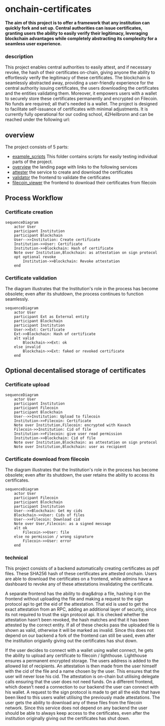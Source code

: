 # onchain-certificates

**The aim of this project is to offer a framework that any institution can quickly fork and set up. Central authorities can issue certificates, granting users the ability to easily verify their legitimacy, leveraging blockchain advantages while completely abstracting its complexity for a seamless user experience.** 


### description

This project enables central authorities to easily attest, and if necessary revoke, the hash of their certificates on-chain, giving anyone the ability to effortlessly verify the legitimacy of these certificates.
The blockchain is seamlessly abstracted away, providing a user-friendly experience for the central authority issuing certificates, the users downloading the certificates and the entities validating them.
Moreover, it empowers users with a wallet to securely store these certificates permanently and encrypted on Filecoin. No funds are required; all that's needed is a wallet.
The project is designed to facilitate self-issuance of certificates with minimal adjustments. It is currently fully operational for our coding school, 42Heilbronn and can be reached under the following url:


## overview 

The project consists of 5 parts:
- [example_scripts](example_scripts) This folder contains scripts for easily testing individual parts of the project.
- [overview](overview) the landing page with links to the following services
- [attester](attester) the service to create and download the certificates
- [validator](validator) the frontend to validate the certificates
- [filecoin_viewer](filecoin_viewer) the frontend to download their certificates from filecoin


## Process Workflow

### Certificate creation
```mermaid
sequenceDiagram
    actor User
    participant Institution
    participant Blockchain
    User-->>Institution: Create certificate
    Institution->>User: Certificate
    Institution->>Blockchain: Hash of certificate
    Note over Institution,Blockchain: as attestation on sign protocol
    opt optional revoke
        Institution->>Blockchain: Revoke attestation
    end
```


### Certificate validation
The diagram illustrates that the Institution's role in the process has become obsolete; even after its shutdown, the process continues to function seamlessly.

```mermaid
sequenceDiagram
    actor User
    participant Ext as External entity
    participant Blockchain
    participant Institution
    User->>Ext: Certificate
    Ext->>Blockchain: Hash of certificate 
    alt valid
        Blockchain->>Ext: ok
    else invalid
        Blockchain->>Ext: faked or revoked certificate
    end
```

## Optional decentalised storage of certificates

### Certificate upload
```mermaid
sequenceDiagram
    actor User
    participant Institution
    participant Filecoin
    participant Blockchain
    User-->>Institution: Upload to filecoin
    Institution->>Filecoin: Certificate
    Note over Institution,Filecoin: encrypted with Kavach
    Filecoin->>Institution: Cid of file
    Institution->>Filecoin: give user read permission
    Institution->>Blockchain: Cid of file
    Note over Institution,Blockchain: as attestation on sign protocol
    Note over Institution,Blockchain: user as recipient
```

### Certificate download from filecoin
The diagram illustrates that the Institution's role in the process has become obsolete; even after its shutdown, the user retains the ability to access its certificates.

```mermaid
sequenceDiagram
    actor User
    participant Filecoin
    participant Blockchain
    participant Institution
    User-->>Blockchain: Get my cids
    Blockchain->>User: Cids of files
    User-->>Filecoin: Download cid
    Note over User,Filecoin: as a signed message
    alt ok
        Filecoin->>User: file
    else no permission / wrong signature
        Filecoin->>User: error
    end
```

### technical

This project consists of a backend automatically creating certificates as pdf files.
These SHA256 hash of these certificates are attested onchain.
Users are able to download the certificates on a frontend, while admins have a dashboard to revoke any of these attestations invalidating the certificate.

A separate frontend has the ability to drag&drop a file, hashing it on the frontend without uploading the file and making a request to the sign protocol api to get the eid of the attestation. 
That eid is used to get the exact attestation from an RPC, adding an additional layer of security, since its not required to trust the sign protocol api.
It is checked whether the attestation hasn’t been revoked, the hash matches and that it has been attested by the correct entity.
If all of these checks pass the uploaded file is shown as valid, otherwise it will be marked as invalid.
Since this does not depend on our backend a fork of the frontend can still be used, even after the institution origianlly giving out the certificates has shut down. 

If the user decides to connect with a wallet using wallet connect, he gets the ability to upload any certificate to filecoin / lighthouse. Lighthouse ensures a permanent encrypted storage. The users address is added to the allowed list of recipients. An attestation is then made from the user himself with the cid of the file and a name chosen by the user. This ensures that the user will never lose his cid. The attestation is on-chain but utilising delegate calls ensuring that the user does not need funds.
On a different frontend, which doesn’t need a connection to our backend the user can connect with his wallet. A request to the sign protocol is made to get all the eids that have been liked to this users wallet utilising the previously made attestations. The user gets the ability to download any of these files from the filecoin network. Since this service does not depend on any backend the user should be able to always keep access to the certificates, even after the institution originally giving out the certificates has shut down.



